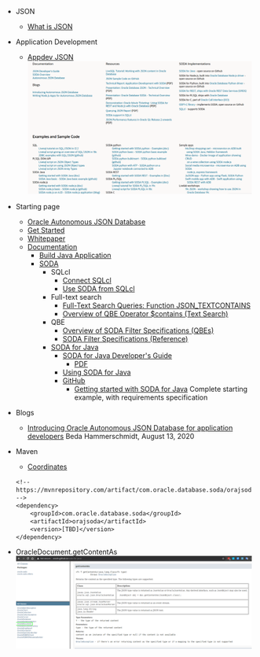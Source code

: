 - JSON
  - [What is JSON](https://www.oracle.com/database/what-is-json/)
- Application Development
  - [Appdev JSON](https://www.oracle.com/database/technologies/appdev/json.html)
  ![Appdev JSON](images/appdev_json.png)
- Starting page
  - [Oracle Autonomous JSON Database](https://www.oracle.com/autonomous-database/autonomous-json-database/)
  - [Get Started](https://www.oracle.com/autonomous-database/autonomous-json-database/get-started/)
  - [Whitepaper](https://www.oracle.com/a/ocom/docs/autonomous-json-database-whitepaper.pdf)
  - [Documentation](https://docs.oracle.com/en/cloud/paas/autonomous-json-database/index.html)
    - [Build Java Application](https://docs.oracle.com/en/cloud/paas/autonomous-json-database/ajdug/java-application.html#GUID-9ABB8DDF-2BE9-4BAD-BD44-231D3BF98DA1)
    - [SODA](https://docs.oracle.com/en/database/oracle/simple-oracle-document-access/)
      - SQLcl
        - [Connect SQLcl](https://docs.oracle.com/en/cloud/paas/exadata-express-cloud/csdbp/connect-sqlcl.html#GUID-F78874A5-B04A-4129-A019-7752B31313D9)
        - [Use SODA from SQLcl](https://docs.oracle.com/en/cloud/paas/exadata-express-cloud/csdbp/use-soda-sqlcl.html#GUID-FE33D474-82BF-45FC-BAF7-A86C4BAB43A6)
      - Full-text search
        - [Full-Text Search Queries: Function JSON_TEXTCONTAINS](https://docs.oracle.com/en/database/oracle/oracle-database/21/adjsn/full-text-search-queries-function-json_textcontains.html#GUID-58ADCDE5-7564-4DA0-BED7-B0DBFD5AE6FB)
        - [Overview of QBE Operator $contains (Text Search)](https://docs.oracle.com/en/database/oracle/simple-oracle-document-access/adsdi/overview-soda-filter-specifications-qbes.html#GUID-42068762-5DCD-4BAE-8939-9A76C829F27E)
      - QBE
        - [Overview of SODA Filter Specifications (QBEs)](https://docs.oracle.com/en/database/oracle/simple-oracle-document-access/adsdi/overview-soda-filter-specifications-qbes.html#GUID-CB09C4E3-BBB1-40DC-88A8-8417821B0FBE)
        - [SODA Filter Specifications (Reference)](https://docs.oracle.com/en/database/oracle/simple-oracle-document-access/adsdi/soda-filter-specifications-reference.html#GUID-8DDB51EB-D80F-4476-9ABF-D6860C6214D1)
      - [SODA for Java](https://docs.oracle.com/en/database/oracle/simple-oracle-document-access/java/index.html)
        - [SODA for Java Developer's Guide](https://docs.oracle.com/en/database/oracle/simple-oracle-document-access/java/adsda/)
          - [PDF](https://docs.oracle.com/en/database/oracle/simple-oracle-document-access/java/adsda/oracle-database-soda-java-developers-guide.pdf)
        - [Using SODA for Java](https://docs.oracle.com/en/database/oracle/simple-oracle-document-access/java/adsda/using-soda-java.html#GUID-4A87EFC6-C090-47C3-B025-035DC9F1BFE0)
        - [GitHub](https://github.com/oracle/soda-for-java)
          - [Getting started with SODA for Java](https://github.com/oracle/soda-for-java/blob/master/doc/Getting-started-example.md)
            Complete starting example, with requirements specification
- Blogs
  - [Introducing Oracle Autonomous JSON Database for application developers](https://blogs.oracle.com/jsondb/autonomous-json-database)
      Beda Hammerschmidt, August 13, 2020

- Maven
  - [Coordinates](https://mvnrepository.com/artifact/com.oracle.database.soda/orajsoda/)
  ```
  <!-- https://mvnrepository.com/artifact/com.oracle.database.soda/orajsoda -->
  <dependency>
      <groupId>com.oracle.database.soda</groupId>
      <artifactId>orajsoda</artifactId>
      <version>[TBD]</version>
  </dependency>
  ```
  
- OracleDocument.getContentAs
  ![OracleDocument.getContentAs](images/OracleDocument_getContentAs.png)